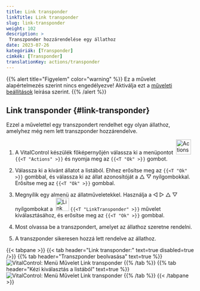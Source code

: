 ```yaml
---
title: Link transponder
linkTitle: Link transponder
slug: link-transponder
weight: 102
description: >
 Transzponder hozzárendelése egy állathoz
date: 2023-07-26
kategóriák: [Transponder]
címkék: [Transponder]
translationKey: actions/transponder
---
```

{{% alert title="Figyelem" color="warning" %}}
Ez a művelet alapértelmezés szerint nincs engedélyezve! Aktiválja ezt a [műveleti beállítások](../setting/) leírása szerint.
{{% /alert %}}

## Link transponder {#link-transponder}

Ezzel a művelettel egy transzpondert rendelhet egy olyan állathoz, amelyhez még nem lett transzponder hozzárendelve.

1. A VitalControl készülék főképernyőjén válassza ki a menüpontot &nbsp;<img src="/icons/actions.svg" width="40" align="bottom" alt="Actions" /> `{{<T "Actions" >}}` és nyomja meg az `{{<T "Ok" >}}` gombot.

2. Válassza ki a kívánt állatot a listából. Ehhez erősítse meg az `{{<T "Ok" >}}` gombbal, és válassza ki az állat azonosítóját a △ ▽ nyílgombokkal. Erősítse meg az `{{<T "Ok" >}}` gombbal.

3. Megnyílik egy almenü az állatműveletekkel. Használja a ◁ ▷ △ ▽ nyílgombokat a &nbsp;<img src="/icons/actions/link-transponder.svg" width="35" align="bottom" alt="Link transponder" /> `{{<T "LinkTransponder" >}}` művelet kiválasztásához, és erősítse meg az `{{<T "Ok" >}}` gombbal.

4. Most olvassa be a transzpondert, amelyet az állathoz szeretne rendelni.

5. A transzponder sikeresen hozzá lett rendelve az állathoz.

{{< tabpane >}}
{{< tab header="Link transponder:" text=true disabled=true />}}
{{% tab header="Transzponder beolvasása" text=true %}}
![VitalControl: Menü Művelet Link transponder](../images/linktransponder-scan.png "Link transponder")
{{% /tab %}}
{{% tab header="Kézi kiválasztás a listából" text=true %}}
![VitalControl: Menü Művelet Link transponder](../images/linktransponder.png "Link transponder")
{{% /tab %}}
{{< /tabpane >}}
